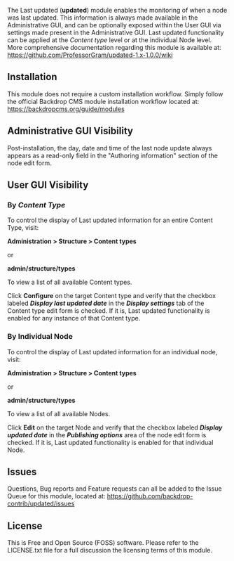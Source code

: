 The Last updated (**updated**) module enables the monitoring of when a node was last updated.  This information is always made available in the Administrative GUI, and can be optionally exposed within the User GUI via settings made present in the Administrative GUI.  Last updated functionality can be applied at the *Content type* level or at the individual Node level.  More comprehensive documentation regarding this module is available at:
https://github.com/ProfessorGram/updated-1.x-1.0.0/wiki


## Installation
This module does not require a custom installation workflow.  Simply follow the official Backdrop CMS module installation workflow located at:  
https://backdropcms.org/guide/modules

## Administrative GUI Visibility
Post-installation, the day, date and time of the last node update always appears as a read-only field in the "Authoring information" section of the node edit form.

## User GUI Visibility

### By *Content Type*
To control the display of Last updated information for an entire Content Type, visit:

**Administration > Structure > Content types**

or 

**admin/structure/types**

To view a list of all available Content types.

Click **Configure** on the target Content type and verify that the checkbox labeled ***Display last updated date*** in the ***Display settings*** tab of the Content type edit form is checked.  If it is, Last updated functionality is enabled for any instance of that Content type.

### By Individual Node
To control the display of Last updated information for an individual node, visit:

**Administration > Structure > Content types**

or

**admin/structure/types**

To view a list of all available Nodes.

Click **Edit** on the target Node and verify that the checkbox labeled ***Display updated date*** in the ***Publishing options*** area of the node edit form is checked.  If it is, Last updated functionality is enabled for that individual Node.

## Issues
Questions, Bug reports and Feature requests can all be added to the Issue Queue for this module, located at:
https://github.com/backdrop-contrib/updated/issues

## License
This is Free and Open Source (FOSS) software.  Please refer to the LICENSE.txt file for a full discussion the licensing terms of this module.

